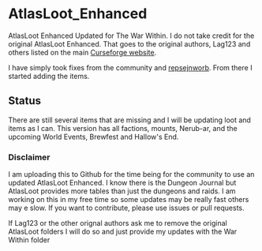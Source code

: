 # AtlasLoot_Enhanced
AtlasLoot Enhanced Updated for The War Within. I do not take credit for the original AtlasLoot Enhanced. That goes to the original authors, Lag123 and others listed on the main [Curseforge website](https://www.curseforge.com/wow/addons/atlasloot-enhanced).

I have simply took fixes from the community and [repsejnworb](https://github.com/repsejnworb/AtlasLootTWWFix/releases/tag/atlaslootenhanced-tww-fix-11.0). From there I started adding the items. 

## Status
There are still several items that are missing and I will be updating loot and items as I can. This version has all factions, mounts, Nerub-ar, and the upcoming World Events, Brewfest and Hallow's End.


### Disclaimer
I am uploading this to Github for the time being for the community to use an updated AtlasLoot Enhanced. I know there is the Dungeon Journal but AtlasLoot provides more tables than just the dungeons and raids. I am working on this in my free time so some updates may be really fast others may e slow. If you want to contribute, please use issues or pull requests.

If Lag123 or the other orignal authors ask me to remove the original AtlasLoot folders I will do so and just provide my updates with the War Within folder
